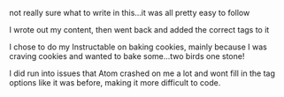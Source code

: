 <p> not really sure what to write in this...it was all pretty easy to follow</p>
<p> I wrote out my content, then went back and added the correct tags to it</p>
I chose to do my Instructable on baking cookies, mainly because I was craving
cookies and wanted to bake some...two birds one stone!

I did run into issues that Atom crashed on me a lot and wont fill in the tag
options like it was before, making it more difficult to code.
